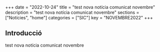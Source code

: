 +++
date        = "2022-10-24"
title       = "test nova notícia comunicat novembre"
description = "test nova notícia comunicat novembre"
sections    = ["Notícies", "home"]
categories  = ["SIC"]
key         = "NOVEMBRE2022"
+++

## Introducció

test nova notícia comunicat novembre